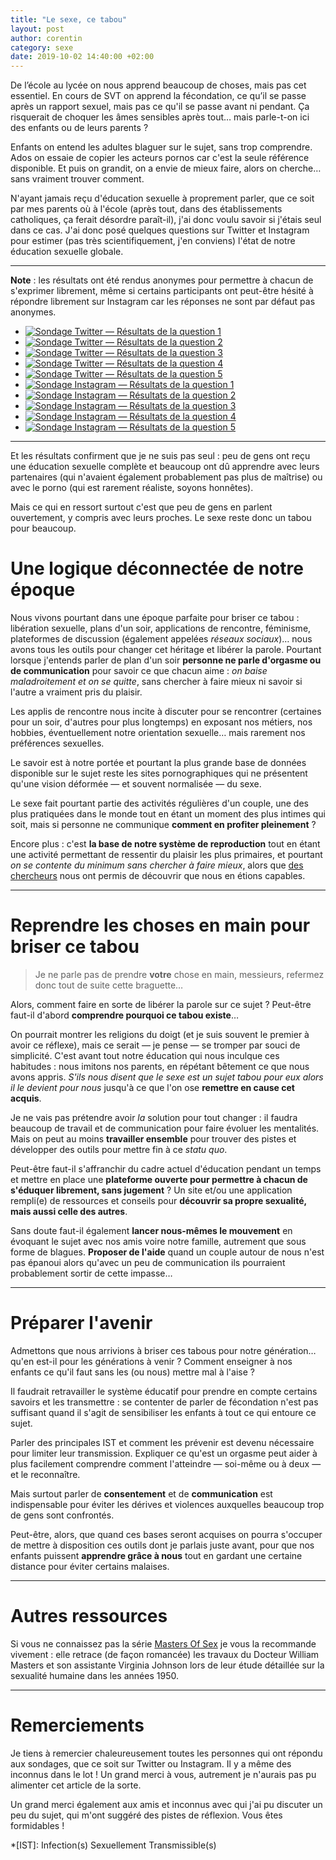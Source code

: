 ```yaml
---
title: "Le sexe, ce tabou"
layout: post
author: corentin
category: sexe
date: 2019-10-02 14:40:00 +02:00
---
```


De l’école au lycée on nous apprend beaucoup de choses, mais pas cet essentiel. En cours de SVT on apprend la fécondation, ce qu’il se passe après un rapport sexuel, mais pas ce qu'il se passe avant ni pendant. Ça risquerait de choquer les âmes sensibles après tout… mais parle-t-on ici des enfants ou de leurs parents ?

Enfants on entend les adultes blaguer sur le sujet, sans trop comprendre. Ados on essaie de copier les acteurs pornos car c'est la seule référence disponible. Et puis on grandit, on a envie de mieux faire, alors on cherche… sans vraiment trouver comment.

N'ayant jamais reçu d'éducation sexuelle à proprement parler, que ce soit par mes parents où à l'école (après tout, dans des établissements catholiques, ça ferait désordre paraît-il), j'ai donc voulu savoir si j'étais seul dans ce cas. J'ai donc posé quelques questions sur Twitter et Instagram pour estimer (pas très scientifiquement, j'en conviens) l'état de notre éducation sexuelle globale.

---

**Note** : les résultats ont été rendus anonymes pour permettre à chacun de s'exprimer librement, même si certains participants ont peut-être hésité à répondre librement sur Instagram car les réponses ne sont par défaut pas anonymes.

<ul class="photos-grid">
	<li><a href="{{ site.github.url }}/images/posts/le-sexe-ce-tabou/sondage-twitter-q1.jpg"><img src="{{ site.github.url }}/images/posts/le-sexe-ce-tabou/sondage-twitter-q1.jpg" alt="Sondage Twitter — Résultats de la question 1"></a></li>
	<li><a href="{{ site.github.url }}/images/posts/le-sexe-ce-tabou/sondage-twitter-q2.jpg"><img src="{{ site.github.url }}/images/posts/le-sexe-ce-tabou/sondage-twitter-q2.jpg" alt="Sondage Twitter — Résultats de la question 2"></a></li>
	<li><a href="{{ site.github.url }}/images/posts/le-sexe-ce-tabou/sondage-twitter-q3.jpg"><img src="{{ site.github.url }}/images/posts/le-sexe-ce-tabou/sondage-twitter-q3.jpg" alt="Sondage Twitter — Résultats de la question 3"></a></li>
	<li><a href="{{ site.github.url }}/images/posts/le-sexe-ce-tabou/sondage-twitter-q4.jpg"><img src="{{ site.github.url }}/images/posts/le-sexe-ce-tabou/sondage-twitter-q4.jpg" alt="Sondage Twitter — Résultats de la question 4"></a></li>
	<li><a href="{{ site.github.url }}/images/posts/le-sexe-ce-tabou/sondage-twitter-q5.jpg"><img src="{{ site.github.url }}/images/posts/le-sexe-ce-tabou/sondage-twitter-q5.jpg" alt="Sondage Twitter — Résultats de la question 5"></a></li>
	<li><a href="{{ site.github.url }}/images/posts/le-sexe-ce-tabou/sondage-instagram-q1.jpg"><img src="{{ site.github.url }}/images/posts/le-sexe-ce-tabou/sondage-instagram-q1.jpg" alt="Sondage Instagram — Résultats de la question 1"></a></li>
	<li><a href="{{ site.github.url }}/images/posts/le-sexe-ce-tabou/sondage-instagram-q2.jpg"><img src="{{ site.github.url }}/images/posts/le-sexe-ce-tabou/sondage-instagram-q2.jpg" alt="Sondage Instagram — Résultats de la question 2"></a></li>
	<li><a href="{{ site.github.url }}/images/posts/le-sexe-ce-tabou/sondage-instagram-q3.jpg"><img src="{{ site.github.url }}/images/posts/le-sexe-ce-tabou/sondage-instagram-q3.jpg" alt="Sondage Instagram — Résultats de la question 3"></a></li>
	<li><a href="{{ site.github.url }}/images/posts/le-sexe-ce-tabou/sondage-instagram-q4.jpg"><img src="{{ site.github.url }}/images/posts/le-sexe-ce-tabou/sondage-instagram-q4.jpg" alt="Sondage Instagram — Résultats de la question 4"></a></li>
	<li><a href="{{ site.github.url }}/images/posts/le-sexe-ce-tabou/sondage-instagram-q5.jpg"><img src="{{ site.github.url }}/images/posts/le-sexe-ce-tabou/sondage-instagram-q5.jpg" alt="Sondage Instagram — Résultats de la question 5"></a></li>
</ul>

---

Et les résultats confirment que je ne suis pas seul : peu de gens ont reçu une éducation sexuelle complète et beaucoup ont dû apprendre avec leurs partenaires (qui n'avaient également probablement pas plus de maîtrise) ou avec le porno (qui est rarement réaliste, soyons honnêtes).

Mais ce qui en ressort surtout c'est que peu de gens en parlent ouvertement, y compris avec leurs proches. Le sexe reste donc un tabou pour beaucoup.

# Une logique déconnectée de notre époque

Nous vivons pourtant dans une époque parfaite pour briser ce tabou : libération sexuelle, plans d'un soir, applications de rencontre, féminisme, plateformes de discussion (également appelées *réseaux sociaux*)… nous avons tous les outils pour changer cet héritage et libérer la parole. Pourtant lorsque j'entends parler de plan d'un soir **personne ne parle d'orgasme ou de communication** pour savoir ce que chacun aime : *on baise maladroitement et on se quitte*, sans chercher à faire mieux ni savoir si l'autre a vraiment pris du plaisir.

Les applis de rencontre nous incite à discuter pour se rencontrer (certaines pour un soir, d'autres pour plus longtemps) en exposant nos métiers, nos hobbies, éventuellement notre orientation sexuelle… mais rarement nos préférences sexuelles.

Le savoir est à notre portée et pourtant la plus grande base de données disponible sur le sujet reste les sites pornographiques qui ne présentent qu'une vision déformée — et souvent normalisée — du sexe.

Le sexe fait pourtant partie des activités régulières d'un couple, une des plus pratiquées dans le monde tout en étant un moment des plus intimes qui soit, mais si personne ne communique **comment en profiter pleinement** ?

Encore plus : c'est **la base de notre système de reproduction** tout en étant une activité permettant de ressentir du plaisir les plus primaires, et pourtant *on se contente du minimum sans chercher à faire mieux*, alors que [des chercheurs](https://fr.wikipedia.org/wiki/William_Masters_et_Virginia_Johnson) nous ont permis de découvrir que nous en étions capables.

---

# Reprendre les choses en main pour briser ce tabou

> Je ne parle pas de prendre **votre** chose en main, messieurs, refermez donc tout de suite cette braguette…

Alors, comment faire en sorte de libérer la parole sur ce sujet ? Peut-être faut-il d'abord **comprendre pourquoi ce tabou existe**…

On pourrait montrer les religions du doigt (et je suis souvent le premier à avoir ce réflexe), mais ce serait — je pense — se tromper par souci de simplicité. C'est avant tout notre éducation qui nous inculque ces habitudes : nous imitons nos parents, en répétant bêtement ce que nous avons appris. *S'ils nous disent que le sexe est un sujet tabou pour eux alors il le devient pour nous* jusqu'à ce que l'on ose **remettre en cause cet acquis**.

Je ne vais pas prétendre avoir *la* solution pour tout changer : il faudra beaucoup de travail et de communication pour faire évoluer les mentalités. Mais on peut au moins **travailler ensemble** pour trouver des pistes et développer des outils pour mettre fin à ce *statu quo*.

Peut-être faut-il s'affranchir du cadre actuel d'éducation pendant un temps et mettre en place une **plateforme ouverte pour permettre à chacun de s'éduquer librement, sans jugement** ? Un site et/ou une application rempli(e) de ressources et conseils pour **découvrir sa propre sexualité, mais aussi celle des autres**.

Sans doute faut-il également **lancer nous-mêmes le mouvement** en évoquant le sujet avec nos amis voire notre famille, autrement que sous forme de blagues. **Proposer de l'aide** quand un couple autour de nous n'est pas épanoui alors qu'avec un peu de communication ils pourraient probablement sortir de cette impasse…

---

# Préparer l'avenir

Admettons que nous arrivions à briser ces tabous pour notre génération… qu'en est-il pour les générations à venir ? Comment enseigner à nos enfants ce qu'il faut sans les (ou nous) mettre mal à l'aise ?

Il faudrait retravailler le système éducatif pour prendre en compte certains savoirs et les transmettre : se contenter de parler de fécondation n'est pas suffisant quand il s'agit de sensibiliser les enfants à tout ce qui entoure ce sujet. 

Parler des principales IST et comment les prévenir est devenu nécessaire pour limiter leur transmission. Expliquer ce qu'est un orgasme peut aider à plus facilement comprendre comment l'atteindre — soi-même ou à deux — et le reconnaître.

Mais surtout parler de **consentement** et de **communication** est indispensable pour éviter les dérives et violences auxquelles beaucoup trop de gens sont confrontés.

Peut-être, alors, que quand ces bases seront acquises on pourra s'occuper de mettre à disposition ces outils dont je parlais juste avant, pour que nos enfants puissent **apprendre grâce à nous** tout en gardant une certaine distance pour éviter certains malaises.

---

# Autres ressources

Si vous ne connaissez pas la série [Masters Of Sex](http://www.allocine.fr/series/ficheserie_gen_cserie=10470.html) je vous la recommande vivement : elle retrace (de façon romancée) les travaux du Docteur William Masters et son assistante Virginia Johnson lors de leur étude détaillée sur la sexualité humaine dans les années 1950.

---

# Remerciements

Je tiens à remercier chaleureusement toutes les personnes qui ont répondu aux sondages, que ce soit sur Twitter ou Instagram. Il y a même des inconnus dans le lot ! Un grand merci à vous, autrement je n'aurais pas pu alimenter cet article de la sorte.

Un grand merci également aux amis et inconnus avec qui j'ai pu discuter un peu du sujet, qui m'ont suggéré des pistes de réflexion. Vous êtes formidables !


*[IST]: Infection(s) Sexuellement Transmissible(s)
